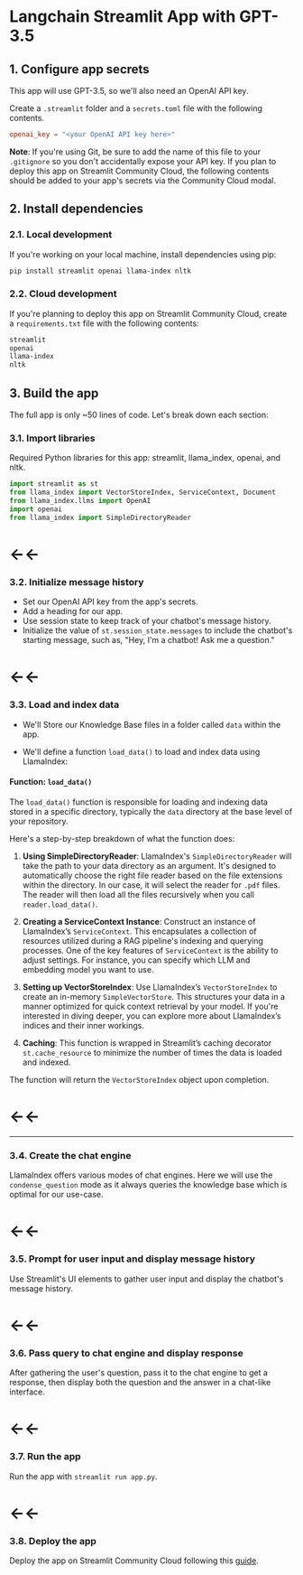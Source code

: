 # Langchain Streamlit App with GPT-3.5

## 1. Configure app secrets

This app will use GPT-3.5, so we'll also need an OpenAI API key.

Create a `.streamlit` folder and a `secrets.toml` file with the following contents.

```toml
openai_key = "<your OpenAI API key here>"
```

**Note**: If you're using Git, be sure to add the name of this file to your `.gitignore` so you don't accidentally expose your API key. If you plan to deploy this app on Streamlit Community Cloud, the following contents should be added to your app's secrets via the Community Cloud modal.

## 2. Install dependencies

### 2.1. Local development

If you're working on your local machine, install dependencies using pip:

```bash
pip install streamlit openai llama-index nltk
```

### 2.2. Cloud development

If you're planning to deploy this app on Streamlit Community Cloud, create a `requirements.txt` file with the following contents:

```bash
streamlit
openai
llama-index
nltk
```

## 3. Build the app

The full app is only ~50 lines of code. Let's break down each section:

### 3.1. Import libraries

Required Python libraries for this app: streamlit, llama_index, openai, and nltk.

```python
import streamlit as st
from llama_index import VectorStoreIndex, ServiceContext, Document
from llama_index.llms import OpenAI
import openai
from llama_index import SimpleDirectoryReader
```

# ←←

### 3.2. Initialize message history

- Set our OpenAI API key from the app's secrets.
- Add a heading for our app.
- Use session state to keep track of your chatbot's message history.
- Initialize the value of `st.session_state.messages` to include the chatbot's starting message, such as, "Hey, I'm a chatbot! Ask me a question."

# ←←

### 3.3. Load and index data

- We'll Store our Knowledge Base files in a folder called `data` within the app.

- We'll define a function `load_data()` to load and index data using LlamaIndex:

#### Function: `load_data()`

The `load_data()` function is responsible for loading and indexing data stored in a specific directory, typically the `data` directory at the base level of your repository.

Here's a step-by-step breakdown of what the function does:

1. **Using SimpleDirectoryReader**: LlamaIndex's `SimpleDirectoryReader` will take the path to your data directory as an argument. It's designed to automatically choose the right file reader based on the file extensions within the directory. In our case, it will select the reader for `.pdf` files. The reader will then load all the files recursively when you call `reader.load_data()`.

2. **Creating a ServiceContext Instance**: Construct an instance of LlamaIndex’s `ServiceContext`. This encapsulates a collection of resources utilized during a RAG pipeline's indexing and querying processes. One of the key features of `ServiceContext` is the ability to adjust settings. For instance, you can specify which LLM and embedding model you want to use.

3. **Setting up VectorStoreIndex**: Use LlamaIndex’s `VectorStoreIndex` to create an in-memory `SimpleVectorStore`. This structures your data in a manner optimized for quick context retrieval by your model. If you're interested in diving deeper, you can explore more about LlamaIndex’s indices and their inner workings.

4. **Caching**: This function is wrapped in Streamlit’s caching decorator `st.cache_resource` to minimize the number of times the data is loaded and indexed.

The function will return the `VectorStoreIndex` object upon completion.

# ←←

---

### 3.4. Create the chat engine

LlamaIndex offers various modes of chat engines. Here we will use the `condense_question` mode as it always queries the knowledge base which is optimal for our use-case.

# ←←

### 3.5. Prompt for user input and display message history

Use Streamlit's UI elements to gather user input and display the chatbot's message history.

# ←←

### 3.6. Pass query to chat engine and display response

After gathering the user's question, pass it to the chat engine to get a response, then display both the question and the answer in a chat-like interface.

# ←←

### 3.7. Run the app

Run the app with `streamlit run app.py`.

# ←←

### 3.8. Deploy the app

Deploy the app on Streamlit Community Cloud following this [guide](https://blog.streamlit.io/host-your-streamlit-app-for-free/).
